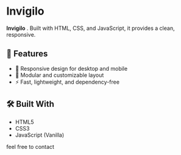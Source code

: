 # Invigilo

**Invigilo** . Built with HTML, CSS, and JavaScript, it provides a clean, responsive.

## 🚀 Features

- 📱 Responsive design for desktop and mobile
- 🧩 Modular and customizable layout
- ⚡ Fast, lightweight, and dependency-free

## 🛠️ Built With

- HTML5
- CSS3
- JavaScript (Vanilla)

feel free to contact
